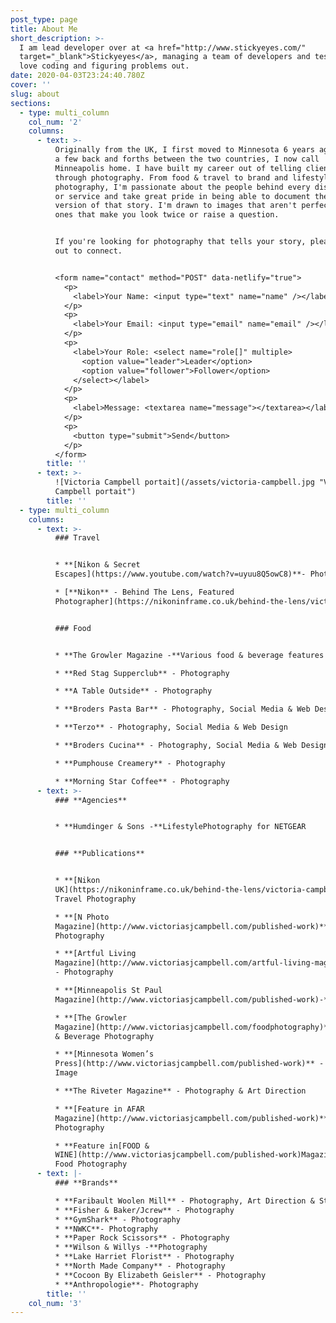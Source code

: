 ```yaml
---
post_type: page
title: About Me
short_description: >-
  I am lead developer over at <a href="http://www.stickyeyes.com/"
  target="_blank">Stickyeyes</a>, managing a team of developers and testers and
  love coding and figuring problems out.
date: 2020-04-03T23:24:40.780Z
cover: ''
slug: about
sections:
  - type: multi_column
    col_num: '2'
    columns:
      - text: >-
          Originally from the UK, I first moved to Minnesota 6 years ago. After
          a few back and forths between the two countries, I now call
          Minneapolis home. I have built my career out of telling client stories
          through photography. From food & travel to brand and lifestyle
          photography, I'm passionate about the people behind every dish, craft
          or service and take great pride in being able to document the best
          version of that story. I'm drawn to images that aren't perfect - the
          ones that make you look twice or raise a question.


          If you're looking for photography that tells your story, please reach
          out to connect.


          <form name="contact" method="POST" data-netlify="true">
            <p>
              <label>Your Name: <input type="text" name="name" /></label>   
            </p>
            <p>
              <label>Your Email: <input type="email" name="email" /></label>
            </p>
            <p>
              <label>Your Role: <select name="role[]" multiple>
                <option value="leader">Leader</option>
                <option value="follower">Follower</option>
              </select></label>
            </p>
            <p>
              <label>Message: <textarea name="message"></textarea></label>
            </p>
            <p>
              <button type="submit">Send</button>
            </p>
          </form>
        title: ''
      - text: >-
          ![Victoria Campbell portait](/assets/victoria-campbell.jpg "Victoria
          Campbell portait")
        title: ''
  - type: multi_column
    columns:
      - text: >-
          ### Travel


          * **[Nikon & Secret
          Escapes](https://www.youtube.com/watch?v=uyuu8Q5owC8)**- Photography

          * [**Nikon** - Behind The Lens, Featured
          Photographer](https://nikoninframe.co.uk/behind-the-lens/victoria-campbell-travel-photographer)


          ### Food


          * **The Growler Magazine -**Various food & beverage features

          * **Red Stag Supperclub** - Photography

          * **A Table Outside** - Photography

          * **Broders Pasta Bar** - Photography, Social Media & Web Design

          * **Terzo** - Photography, Social Media & Web Design

          * **Broders Cucina** - Photography, Social Media & Web Design

          * **Pumphouse Creamery** - Photography

          * **Morning Star Coffee** - Photography
      - text: >-
          ### **Agencies**


          * **Humdinger & Sons -**LifestylePhotography for NETGEAR


          ### **Publications**


          * **[Nikon
          UK](https://nikoninframe.co.uk/behind-the-lens/victoria-campbell-travel-photographer)**-
          Travel Photography

          * **[N Photo
          Magazine](http://www.victoriasjcampbell.com/published-work)** - Food
          Photography

          * **[Artful Living
          Magazine](http://www.victoriasjcampbell.com/artful-living-magazine)**
          - Photography

          * **[Minneapolis St Paul
          Magazine](http://www.victoriasjcampbell.com/published-work)-**Photography

          * **[The Growler
          Magazine](http://www.victoriasjcampbell.com/foodphotography)** - Food
          & Beverage Photography

          * **[Minnesota Women’s
          Press](http://www.victoriasjcampbell.com/published-work)** - Cover
          Image

          * **The Riveter Magazine** - Photography & Art Direction

          * **[Feature in AFAR
          Magazine](http://www.victoriasjcampbell.com/published-work)**- Food
          Photography

          * **Feature in[FOOD &
          WINE](http://www.victoriasjcampbell.com/published-work)Magazine**-
          Food Photography
      - text: |-
          ### **Brands**

          * **Faribault Woolen Mill** - Photography, Art Direction & Styling
          * **Fisher & Baker/Jcrew** - Photography
          * **GymShark** - Photography
          * **NWKC**- Photography
          * **Paper Rock Scissors** - Photography
          * **Wilson & Willys -**Photography
          * **Lake Harriet Florist** - Photography
          * **North Made Company** - Photography
          * **Cocoon By Elizabeth Geisler** - Photography
          * **Anthropologie**- Photography
        title: ''
    col_num: '3'
---
```

